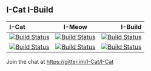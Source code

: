 ## I-Cat I-Build
|I-Cat|I-Meow|I-Build|
| :------------- | :--------: | ---: |
| [![Build Status](https://travis-ci.org/I-Cat/pvr.iptvsimple.svg?branch=Matrix)](https://travis-ci.org/I-Cat/pvr.iptvsimple) | [![Build Status](https://travis-ci.org/I-Cat/chorus2.svg?branch=master)](https://travis-ci.org/I-Cat/chorus2) | [![Build Status](https://travis-ci.com/I-Cat/mirrorbits.svg?branch=master)](https://travis-ci.com/I-Cat/mirrorbits) |
| [![Build Status](https://travis-ci.com/I-Cat/mirrorbits.svg?branch=master)](https://travis-ci.com/I-Cat/mirrorbits) | [![Build Status](https://travis-ci.com/I-Cat/chorus2.svg?branch=master)](https://travis-ci.com/I-Cat/chorus2) |  [![Build Status](https://travis-ci.com/I-Cat/game.libretro.mrboom.svg?branch=master)](https://travis-ci.com/I-Cat/game.libretro.mrboom) | 

Join the chat at https://gitter.im/I-Cat/I-Cat
